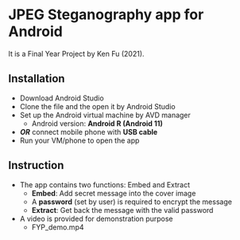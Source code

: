 ﻿
# JPEG Steganography app for Android
 It is a Final Year Project by Ken Fu (2021).

## Installation
- Download Android Studio
- Clone the file and the open it by Android Studio
- Set up the Android virtual machine by AVD manager
	- Android version: **Android R (Android 11)**
- ***OR*** connect mobile phone with **USB cable**
- Run your VM/phone to open the app

## Instruction
- The app contains two functions: Embed and Extract
	- **Embed**: Add secret message into the cover image
	- A **password** (set by user)  is required to encrypt the message
	- **Extract**: Get back the message with the valid password
- A video is provided for demonstration purpose
	- FYP_demo.mp4
